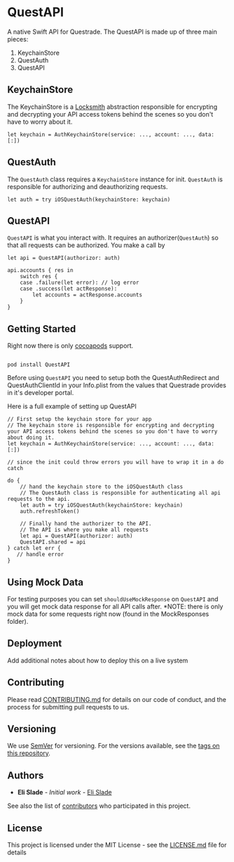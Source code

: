 # QuestAPI

A native Swift API for Questrade. The QuestAPI is made up of three main pieces:
1. KeychainStore
2. QuestAuth
3. QuestAPI


## KeychainStore
The KeychainStore is a [Locksmith](https://github.com/matthewpalmer/Locksmith) abstraction responsible for encrypting and decrypting your API access tokens behind the scenes so you don't have to worry about it.
```
let keychain = AuthKeychainStore(service: ..., account: ..., data: [:])
```

## QuestAuth
The `QuestAuth` class requires a `KeychainStore` instance for init. `QuestAuth` is responsible for authorizing and deauthorizing requests.
```
let auth = try iOSQuestAuth(keychainStore: keychain)
```

## QuestAPI
`QuestAPI` is what you interact with. It requires an authorizer(`QuestAuth`) so that all requests can be authorized. You make a call by 

```
let api = QuestAPI(authorizor: auth)

api.accounts { res in
    switch res {
    case .failure(let error): // log error
    case .success(let actResponse):
        let accounts = actResponse.accounts
    }
}
```

## Getting Started

Right now there is only [cocoapods](https://cocoapods.org) support.

```

pod install QuestAPI
```

Before using `QuestAPI` you need to setup both the QuestAuthRedirect and QuestAuthClientId in your Info.plist from the values that Questrade provides in it's developer portal.

Here is a full example of setting up QuestAPI

```
// First setup the keychain store for your app
// The keychain store is responsible for encrypting and decrypting your API access tokens behind the scenes so you don't have to worry about doing it.
let keychain = AuthKeychainStore(service: ..., account: ..., data: [:])

// since the init could throw errors you will have to wrap it in a do catch

do {
    // hand the keychain store to the iOSQuestAuth class
    // The QuestAuth class is responsible for authenticating all api requests to the api.
    let auth = try iOSQuestAuth(keychainStore: keychain)
    auth.refreshToken()
    
    // Finally hand the authorizer to the API.
    // The API is where you make all requests
    let api = QuestAPI(authorizor: auth)
    QuestAPI.shared = api
} catch let err {
   // handle error
}
```


## Using Mock Data

For testing purposes you can set `shouldUseMockResponse` on `QuestAPI` and you will get mock data response for all API calls after.
*NOTE: there is only mock data for some requests right now (found in the MockResponses folder).


## Deployment

Add additional notes about how to deploy this on a live system


## Contributing

Please read [CONTRIBUTING.md](https://gist.github.com/PurpleBooth/b24679402957c63ec426) for details on our code of conduct, and the process for submitting pull requests to us.

## Versioning

We use [SemVer](http://semver.org/) for versioning. For the versions available, see the [tags on this repository](https://github.com/your/project/tags). 

## Authors

* **Eli Slade** - *Initial work* - [Eli Slade](https://github.com/eli_slade)

See also the list of [contributors](https://github.com/your/project/contributors) who participated in this project.

## License

This project is licensed under the MIT License - see the [LICENSE.md](LICENSE.md) file for details
